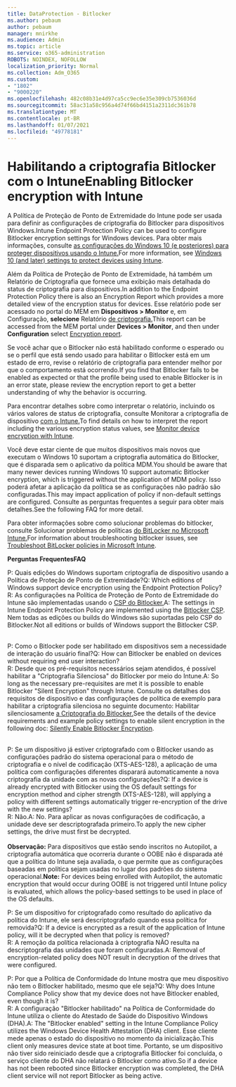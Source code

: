 ```yaml
---
title: DataProtection - Bitlocker
ms.author: pebaum
author: pebaum
manager: mnirkhe
ms.audience: Admin
ms.topic: article
ms.service: o365-administration
ROBOTS: NOINDEX, NOFOLLOW
localization_priority: Normal
ms.collection: Adm_O365
ms.custom:
- "1802"
- "9000220"
ms.openlocfilehash: 482c08b31e4d97ca5cc9ec6e35e309cb7536036d
ms.sourcegitcommit: 58ac31a58c956a4d74f66bd4151a2311dc361b78
ms.translationtype: MT
ms.contentlocale: pt-BR
ms.lasthandoff: 01/07/2021
ms.locfileid: "49778181"
---
```

# <a name="enabling-bitlocker-encryption-with-intune"></a><span data-ttu-id="d1be8-102">Habilitando a criptografia Bitlocker com o Intune</span><span class="sxs-lookup"><span data-stu-id="d1be8-102">Enabling Bitlocker encryption with Intune</span></span>

<span data-ttu-id="d1be8-103">A Política de Proteção de Ponto de Extremidade do Intune pode ser usada para definir as configurações de criptografia do Bitlocker para dispositivos Windows.</span><span class="sxs-lookup"><span data-stu-id="d1be8-103">Intune Endpoint Protection Policy can be used to configure Bitlocker encryption settings for Windows devices.</span></span> <span data-ttu-id="d1be8-104">Para obter mais informações, consulte [as configurações do Windows 10 (e posteriores) para proteger dispositivos usando o Intune.](https://docs.microsoft.com/intune/endpoint-protection-windows-10#windows-encryption)</span><span class="sxs-lookup"><span data-stu-id="d1be8-104">For more information, see [Windows 10 (and later) settings to protect devices using Intune](https://docs.microsoft.com/intune/endpoint-protection-windows-10#windows-encryption).</span></span>

<span data-ttu-id="d1be8-105">Além da Política de Proteção de Ponto de Extremidade, há também um Relatório de Criptografia que fornece uma exibição mais detalhada do status de criptografia para dispositivos.</span><span class="sxs-lookup"><span data-stu-id="d1be8-105">In addition to the Endpoint Protection Policy there is also an Encryption Report which provides a more detailed view of the encryption status for devices.</span></span> <span data-ttu-id="d1be8-106">Esse relatório pode ser acessado no portal do MEM em **Dispositivos > Monitor** e, em Configuração, **selecione** Relatório [de criptografia.](https://endpoint.microsoft.com/#blade/Microsoft_Intune_DeviceSettings/DevicesMonitorMenu/encryptionReport)</span><span class="sxs-lookup"><span data-stu-id="d1be8-106">This report can be accessed from the MEM portal under **Devices > Monitor**, and then under **Configuration** select [Encryption report](https://endpoint.microsoft.com/#blade/Microsoft_Intune_DeviceSettings/DevicesMonitorMenu/encryptionReport).</span></span>

<span data-ttu-id="d1be8-107">Se você achar que o Bitlocker não está habilitado conforme o esperado ou se o perfil que está sendo usado para habilitar o Bitlocker está em um estado de erro, revise o relatório de criptografia para entender melhor por que o comportamento está ocorrendo.</span><span class="sxs-lookup"><span data-stu-id="d1be8-107">If you find that Bitlocker fails to be enabled as expected or that the profile being used to enable Bitlocker is in an error state, please review the encryption report to get a better understanding of why the behavior is occurring.</span></span>

<span data-ttu-id="d1be8-108">Para encontrar detalhes sobre como interpretar o relatório, incluindo os vários valores de status de criptografia, consulte Monitorar a criptografia de dispositivo [com o Intune.](https://docs.microsoft.com/mem/intune/protect/encryption-monitor)</span><span class="sxs-lookup"><span data-stu-id="d1be8-108">To find details on how to interpret the report including the various encryption status values, see [Monitor device encryption with Intune](https://docs.microsoft.com/mem/intune/protect/encryption-monitor).</span></span>

<span data-ttu-id="d1be8-109">Você deve estar ciente de que muitos dispositivos mais novos que executam o Windows 10 suportam a criptografia automática do Bitlocker, que é disparada sem o aplicativo da política MDM.</span><span class="sxs-lookup"><span data-stu-id="d1be8-109">You should be aware that many newer devices running Windows 10 support automatic Bitlocker encryption, which is triggered without the application of MDM policy.</span></span> <span data-ttu-id="d1be8-110">Isso poderá afetar a aplicação da política se as configurações não padrão são configuradas.</span><span class="sxs-lookup"><span data-stu-id="d1be8-110">This may impact application of policy if non-default settings are configured.</span></span> <span data-ttu-id="d1be8-111">Consulte as perguntas frequentes a seguir para obter mais detalhes.</span><span class="sxs-lookup"><span data-stu-id="d1be8-111">See the following FAQ for more detail.</span></span>

<span data-ttu-id="d1be8-112">Para obter informações sobre como solucionar problemas do bitlocker, consulte Solucionar problemas de políticas [do BitLocker no Microsoft Intune.](https://docs.microsoft.com/intune/protect/troubleshoot-bitlocker-policies)</span><span class="sxs-lookup"><span data-stu-id="d1be8-112">For information about troubleshooting bitlocker issues, see [Troubleshoot BitLocker policies in Microsoft Intune](https://docs.microsoft.com/intune/protect/troubleshoot-bitlocker-policies).</span></span>
 
 
<span data-ttu-id="d1be8-113">**Perguntas Frequentes**</span><span class="sxs-lookup"><span data-stu-id="d1be8-113">**FAQ**</span></span>

<span data-ttu-id="d1be8-114">P: Quais edições do Windows suportam criptografia de dispositivo usando a Política de Proteção de Ponto de Extremidade?</span><span class="sxs-lookup"><span data-stu-id="d1be8-114">Q: Which editions of Windows support device encryption using the Endpoint Protection Policy?</span></span><br>
<span data-ttu-id="d1be8-115">R: As configurações na Política de Proteção de Ponto de Extremidade do Intune são implementadas usando o [CSP do Bitlocker.](https://docs.microsoft.com/windows/client-management/mdm/bitlocker-csp)</span><span class="sxs-lookup"><span data-stu-id="d1be8-115">A: The settings in Intune Endpoint Protection Policy are implemented using the [Bitlocker CSP](https://docs.microsoft.com/windows/client-management/mdm/bitlocker-csp).</span></span> <span data-ttu-id="d1be8-116">Nem todas as edições ou builds do Windows são suportadas pelo CSP do Bitlocker.</span><span class="sxs-lookup"><span data-stu-id="d1be8-116">Not all editions or builds of Windows support the Bitlocker CSP.</span></span> <br><br>

<span data-ttu-id="d1be8-117">P: Como o Bitlocker pode ser habilitado em dispositivos sem a necessidade de interação do usuário final?</span><span class="sxs-lookup"><span data-stu-id="d1be8-117">Q: How can Bitlocker be enabled on devices without requiring end user interaction?</span></span><br>
<span data-ttu-id="d1be8-118">R: Desde que os pré-requisitos necessários sejam atendidos, é possível habilitar a "Criptografia Silenciosa" do Bitlocker por meio do Intune.</span><span class="sxs-lookup"><span data-stu-id="d1be8-118">A: So long as the necessary pre-requisites are met it is possible to enable Bitlocker "Silent Encryption" through Intune.</span></span> <span data-ttu-id="d1be8-119">Consulte os detalhes dos requisitos de dispositivo e das configurações de política de exemplo para habilitar a criptografia silenciosa no seguinte documento: Habilitar silenciosamente [a Criptografia do Bitlocker.](https://docs.microsoft.com/mem/intune/protect/encrypt-devices#silently-enable-bitlocker-on-devices)</span><span class="sxs-lookup"><span data-stu-id="d1be8-119">See the details of the device requirements and example policy settings to enable silent encryption in the following doc: [Silently Enable Bitlocker Encryption](https://docs.microsoft.com/mem/intune/protect/encrypt-devices#silently-enable-bitlocker-on-devices).</span></span> <br><br>

<span data-ttu-id="d1be8-120">P: Se um dispositivo já estiver criptografado com o Bitlocker usando as configurações padrão do sistema operacional para o método de criptografia e o nível de codificação (XTS-AES-128), a aplicação de uma política com configurações diferentes disparará automaticamente a nova criptografia da unidade com as novas configurações?</span><span class="sxs-lookup"><span data-stu-id="d1be8-120">Q: If a device is already encrypted with Bitlocker using the OS default settings for encryption method and cipher strength (XTS-AES-128), will applying a policy with different settings automatically trigger re-encryption of the drive with the new settings?</span></span><br>
<span data-ttu-id="d1be8-121">R: Não.</span><span class="sxs-lookup"><span data-stu-id="d1be8-121">A: No.</span></span> <span data-ttu-id="d1be8-122">Para aplicar as novas configurações de codificação, a unidade deve ser descriptografada primeiro.</span><span class="sxs-lookup"><span data-stu-id="d1be8-122">To apply the new cipher settings, the drive must first be decrypted.</span></span><br><br>
<span data-ttu-id="d1be8-123">**Observação:** Para dispositivos que estão sendo inscritos no Autopilot, a criptografia automática que ocorreria durante o OOBE não é disparada até que a política do Intune seja avaliada, o que permite que as configurações baseadas em política sejam usadas no lugar dos padrões do sistema operacional.</span><span class="sxs-lookup"><span data-stu-id="d1be8-123">**Note:** For devices being enrolled with Autopilot, the automatic encryption that would occur during OOBE is not triggered until Intune policy is evaluated, which allows the policy-based settings to be used in place of the OS defaults.</span></span>
 
<span data-ttu-id="d1be8-124">P: Se um dispositivo for criptografado como resultado do aplicativo da política do Intune, ele será descriptografado quando essa política for removida?</span><span class="sxs-lookup"><span data-stu-id="d1be8-124">Q: If a device is encrypted as a result of the  application of Intune policy, will it be decrypted when that policy is removed?</span></span><br>
<span data-ttu-id="d1be8-125">R: A remoção da política relacionada à criptografia NÃO resulta na descriptografia das unidades que foram configuradas.</span><span class="sxs-lookup"><span data-stu-id="d1be8-125">A: Removal of encryption-related policy does NOT result in decryption of the drives that were configured.</span></span>
 
<span data-ttu-id="d1be8-126">P: Por que a Política de Conformidade do Intune mostra que meu dispositivo não tem o Bitlocker habilitado, mesmo que ele seja?</span><span class="sxs-lookup"><span data-stu-id="d1be8-126">Q: Why does Intune Compliance Policy show that my device does not have Bitlocker enabled, even though it is?</span></span><br>
<span data-ttu-id="d1be8-127">R: A configuração "Bitlocker habilitado" na Política de Conformidade do Intune utiliza o cliente do Atestado de Saúde do Dispositivo Windows (DHA).</span><span class="sxs-lookup"><span data-stu-id="d1be8-127">A: The "Bitlocker enabled" setting in the Intune Compliance Policy utilizes the Windows Device Health Attestation  (DHA) client.</span></span> <span data-ttu-id="d1be8-128">Esse cliente mede apenas o estado do dispositivo no momento da inicialização.</span><span class="sxs-lookup"><span data-stu-id="d1be8-128">This client only measures device state at boot time.</span></span> <span data-ttu-id="d1be8-129">Portanto, se um dispositivo não tiver sido reiniciado desde que a criptografia Bitlocker foi concluída, o serviço cliente do DHA não relatará o Bitlocker como ativo.</span><span class="sxs-lookup"><span data-stu-id="d1be8-129">So if a device has not been rebooted since Bitlocker encryption was completed, the DHA client service will not report Bitlocker as being active.</span></span>
 
 